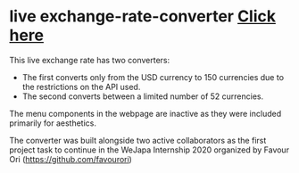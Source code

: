 # live exchange-rate-converter [Click here](https://wenadev.github.io/exchange-rate-converter/)

This live exchange rate has two converters: 
- The first converts only from the USD currency to 150 currencies due to the restrictions on the API used.
- The second converts between a limited number of 52 currencies.

The menu components in the webpage are inactive as they were included primarily for aesthetics.

The converter was built alongside two active collaborators as the first project task to continue in the WeJapa Internship 2020 organized by Favour Ori (https://github.com/favourori)
